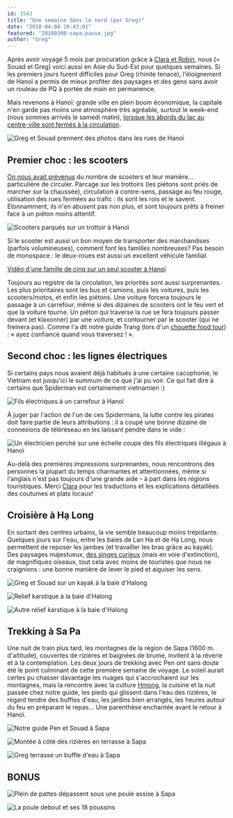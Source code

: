 ```yaml
---
id: 1543
title: "Une semaine dans le nord (par Greg)"
date: "2018-04-04 10:43:01"
featured: "20180300-sapa-pause.jpg"
author: "Greg"
---
```


Après avoir voyagé 5 mois par procuration grâce à [Clara et Robin](/a-propos/),
nous (= Souad et Greg) voici aussi en Asie du Sud-Est pour quelques semaines. Si
les premiers jours furent difficiles pour Greg (rhinite tenace), l'éloignement
de Hanoï a permis de mieux profiter des paysages et des gens sans avoir un
rouleau de PQ à portée de main en permanence.

Mais revenons à Hanoï: grande ville en plein boom économique, la capitale n'en
garde pas moins une atmosphère très agréable, surtout le week-end (nous sommes
arrivés le samedi matin),
[lorsque les abords du lac au centre-ville sont fermés à la circulation](/ha-noi-4-secrets-a-decouvrir/).

![Greg et Souad prennent des photos dans les rues de Hanoï](20180300-hanoi-greg-souad.jpg "Bienvenue à Hanoï !")

## Premier choc : les scooters

[On nous avait prévenus](/top-7-du-choc-culturel-au-vietnam-1/) du nombre de
scooters et leur manière... particulière de circuler. Parcage sur les trottoirs
(les piétons sont priés de marcher sur la chaussée), circulation à contre-sens,
passage au feu rouge, utilisation des rues fermées au trafic : ils sont les rois
et le savent. Étonnamment, ils n'en abusent pas non plus, et sont toujours prêts
à freiner face à un piéton moins attentif.

![Scooters parqués sur un trottoir à Hanoï](20180300-hanoi-parking.jpg "Un trottoir. Pardon, un parking.")

Si le scooter est aussi un bon moyen de transporter des marchandises (parfois
volumineuses), comment font les familles nombreuses? Pas besoin de monospace :
le deux-roues est aussi un excellent véhicule familial.

[Vidéo d'une famille de cinq sur un seul scooter à Hanoï](https://www.youtube.com/watch?v=Knomw0JFeOs)

Toujours au registre de la circulation, les priorités sont aussi surprenantes.
Les plus prioritaires sont les bus et camions, puis les voitures, puis les
scooters/motos, et enfin les piétons. Une voiture forcera toujours le passage à
un carrefour, même si des dizaines de scooters ont le feu vert et que la voiture
tourne. Un piéton qui traverse la rue se fera toujours passer devant (et
klaxonner) par une voiture, et contourner par le scooter (qui ne freinera pas).
Comme l'a dit notre guide Trang (lors d'un
[chouette food tour](/ha-noi-4-secrets-a-decouvrir/)) : « ayez confiance quand
vous traversez ! ».

## Second choc : les lignes électriques

Si certains pays nous avaient déjà habitués à une certaine cacophonie, le
Vietnam est jusqu'ici le summum de ce que j'ai pu voir. Ce qui fait dire à
certains que Spiderman est certainement vietnamien :)

![Fils électriques à un carrefour à Hanoï](20180300-hanoi-fils-2.jpg)

À juger par l'action de l'un de ces Spidermans, la lutte contre les pirates doit
faire partie de leurs attributions : il a coupé une bonne dizaine de connexions
de téléréseau en les laissant pendre dans le vide :

![Un électricien perché sur une échelle coupe des fils électriques illégaux à Hanoï](20180300-hanoi-fils-electriques.jpg)

Au-delà des premières impressions surprenantes, nous rencontrons des personnes
la plupart du temps charmantes et attentionnées, même si l'anglais n'est pas
toujours d'une grande aide - à part dans les régions touristiques. Merci
[Clara](/a-propos/) pour les traductions et les explications détaillées des
coutumes et plats locaux!

## Croisière à Hạ Long

En sortant des centres urbains, la vie semble beaucoup moins trépidante.
Quelques jours sur l'eau, entre les baies de Lan Ha et de Hạ Long, nous
permettent de reposer les jambes (et travailler les bras grâce au kayak). Des
paysages majestueux,
[des singes curieux](https://en.wikipedia.org/wiki/White-headed_langur) (mais en
voie d'extinction), de magnifiques oiseaux, tout cela avec moins de touristes
que nous ne craignions : une bonne manière de lever le pied et aiguiser les
sens.

![Greg et Souad sur un kayak à la baie d'Halong](20180300-halong-greg-souad-kayak.jpg "Cavernes et kayaks")

![Relief karstique à la baie d'Halong](20180300-halong-caillou-2.jpg "Un caillou")

![Autre relief karstique à la baie d'Halong](20180300-halong-caillou.jpg "Un autre caillou")

## Trekking à Sa Pa

Une nuit de train plus tard, les montagnes de la région de Sapa (1600 m.
d'altitude), couvertes de rizières et baignées de brume, invitent à la rêverie
et à la contemplation. Les deux jours de trekking avec Pen ont sans doute été le
point culminant de cette première semaine de voyage. Le soleil aurait certes pu
chasser davantage les nuages qui s'accrochaient sur les montagnes, mais la
rencontre avec la culture [Hmong](https://fr.wikipedia.org/wiki/Hmong), la
cuisine et la nuit passée chez notre guide, les pieds qui glissent dans l'eau
des rizières, le regard tendre des buffles d'eau, les jardins bien arrangés, les
heures autour du feu en préparant le repas... Une parenthèse enchantée avant le
retour à Hanoï.

![Notre guide Pen et Souad à Sapa](20180300-sapa-pen.jpg "Notre guide Pen...")

![Montée à côté des rizières en terrasse à Sapa](20180300-sapa-montee.jpg "... qui habite touuuut en haut de la montagne")

![Greg terrasse un buffle d'eau à Sapa](20180300-sapa-buffle.jpg "Victoire !")

## BONUS

![Plein de pattes dépassent sous une poule assise à Sapa](20180300-sapa-poule-avant.jpg "Combien de pattes a la poule ?")

![La poule debout et ses 18 poussins](20180300-sapa-poule-apres.jpg "Réponse : 38")
